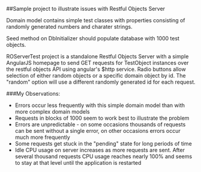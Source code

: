##Sample project to illustrate issues with Restful Objects Server

Domain model contains simple test classes with properties consisting of randomly generated numbers and charater strings.

Seed method on DbInitializer should populate database with 1000 test objects.

ROServerTest project is a standalone Restful Objects Server with a simple AngularJS homepage to send GET requests for TestObject instances over the restful objects API using angular's $http service.
Radio buttons allow selection of either random objects or a specific domain object by id. The "random" option will use a different randomly generated id for each request.

###My Observations:
- Errors occur less frequently with this simple domain model than with more complex domain models
- Requests in blocks of 1000 seem to work best to illustrate the problem
- Errors are unpredictable - on some occasions thousands of requests can be sent without a single error, on other occasions errors occur much more frequently
- Some requests get stuck in the "pending" state for long periods of time
- Idle CPU usage on server increases as more requests are sent. After several thousand requests CPU usage reaches nearly 100% and seems to stay at that level until the application is restarted
